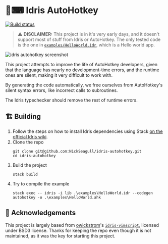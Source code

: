 # 🐉⌨ Idris AutoHotkey

[![Build status](https://ci.appveyor.com/api/projects/status/b5r11wcau0upomgv?svg=true)](https://ci.appveyor.com/project/NickSeagull/idris-autohotkey)

> ⚠ **DISCLAIMER:** This project is in it's very early days, and it doesn't support most of stuff from Idris or AutoHotkey. The only tested code is the one in [`examples/HelloWorld.idr`](examples/HelloWorld.idr), which is a Hello world app.

![idris autohotkey screenshot](https://pbs.twimg.com/media/ESnLF6SWsAIhzRF?format=png&name=small)

This project attempts to improve the life of AutoHotkey developers, given that the language has nearly no
development-time errors, and the runtime ones are silent, making it very difficult to work with.

By generating the code automatically, we free ourselves from AutoHotkey's silent syntax errors, like incorrect calls to subroutines.

The Idris typechecker should remove the rest of runtime errors.

## 🏗 Building

1. Follow the steps on how to install Idris dependencies using Stack [on the official Idris wiki](https://github.com/idris-lang/Idris-dev/wiki/Idris-on-Windows#stack-haskell-platform-tool-installation).
2. Clone the repo
   ```text
   git clone git@github.com:NickSeagull/idris-autohotkey.git
   cd idris-autohotkey
   ```
3. Build the project
   ```text
   stack build
   ```
4. Try to compile the example
   ```text
   stack exec -- idris -i lib .\examples\HelloWorld.idr --codegen autohotkey -o .\examples\HelloWorld.ahk
   ```

## 🙏 Acknowledgements

This project is largely based from [owickstrom](https://github.com/owickstrom)'s [`idris-vimscript`](https://github.com/owickstrom/idris-vimscript), licensed under BSD3 license. Thanks for keeping the repo even though it is not maintained, as it was the key for starting this project.
